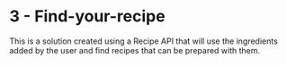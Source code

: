 # 3 - Find-your-recipe
This is a solution created using a Recipe API that will use the ingredients added by the user and find recipes that can be prepared with them.
